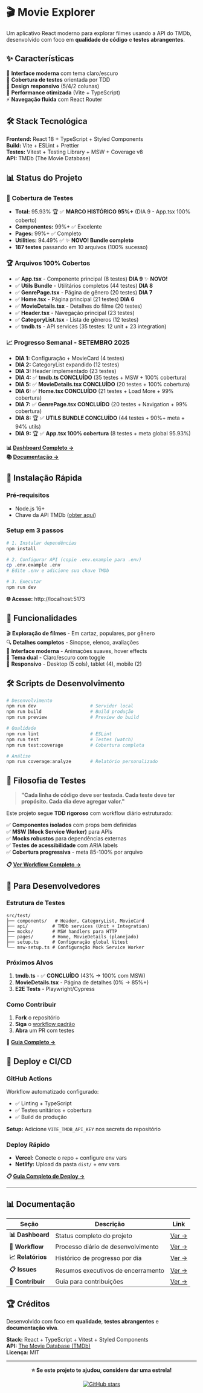 # 🎬 Movie Explorer

Um aplicativo React moderno para explorar filmes usando a API do TMDb, desenvolvido com foco em **qualidade de código** e **testes abrangentes**.

## ✨ Características

🎯 **Interface moderna** com tema claro/escuro  
🧪 **Cobertura de testes** orientada por TDD  
📱 **Design responsivo** (5/4/2 colunas)  
🚀 **Performance otimizada** (Vite + TypeScript)  
⚡ **Navegação fluida** com React Router

## 🛠️ Stack Tecnológica

**Frontend:** React 18 + TypeScript + Styled Components  
**Build:** Vite + ESLint + Prettier  
**Testes:** Vitest + Testing Library + MSW + Coverage v8  
**API:** TMDb (The Movie Database)

## 📊 Status do Projeto

### 🧪 **Cobertura de Testes**

- **Total:** 95.93% 🏆 ✅ **MARCO HISTÓRICO 95%+** (DIA 9 - App.tsx 100% coberto)
- **Componentes:** 99%+ ✅ Excelente
- **Pages:** 99%+ ✅ Completo
- **Utilities:** 94.49% ✅ ✨ **NOVO! Bundle completo**
- **187 testes** passando em 10 arquivos (100% sucesso)

### 🏆 **Arquivos 100% Cobertos**

- ✅ **App.tsx** - Componente principal (8 testes) **DIA 9** ✨ **NOVO!**
- ✅ **Utils Bundle** - Utilitários completos (44 testes) **DIA 8**
- ✅ **GenrePage.tsx** - Página de gênero (20 testes) **DIA 7**
- ✅ **Home.tsx** - Página principal (21 testes) **DIA 6**
- ✅ **MovieDetails.tsx** - Detalhes do filme (20 testes)
- ✅ **Header.tsx** - Navegação principal (23 testes)
- ✅ **CategoryList.tsx** - Lista de gêneros (12 testes)
- ✅ **tmdb.ts** - API services (35 testes: 12 unit + 23 integration)

### 📈 **Progresso Semanal - SETEMBRO 2025**

- **DIA 1:** Configuração + MovieCard (4 testes)
- **DIA 2:** CategoryList expandido (12 testes)
- **DIA 3:** Header implementado (23 testes)
- **DIA 4:** ✅ **tmdb.ts CONCLUÍDO** (35 testes + MSW + 100% cobertura)
- **DIA 5:** ✅ **MovieDetails.tsx CONCLUÍDO** (20 testes + 100% cobertura)
- **DIA 6:** ✅ **Home.tsx CONCLUÍDO** (21 testes + Load More + 99% cobertura)
- **DIA 7:** ✅ **GenrePage.tsx CONCLUÍDO** (20 testes + Navigation + 99% cobertura)
- **DIA 8:** 🏆 ✅ **UTILS BUNDLE CONCLUÍDO** (44 testes + 90%+ meta + 94% utils)
- **DIA 9:** 🏆 ✅ **App.tsx 100% cobertura** (8 testes + meta global 95.93%)

**📊 [Dashboard Completo →](docs/dashboard/STATUS_DASHBOARD.md)**  
**📚 [Documentação →](docs/)**

## 🚀 Instalação Rápida

### **Pré-requisitos**

- Node.js 16+
- Chave da API TMDb ([obter aqui](https://www.themoviedb.org/))

### **Setup em 3 passos**

```bash
# 1. Instalar dependências
npm install

# 2. Configurar API (copie .env.example para .env)
cp .env.example .env
# Edite .env e adicione sua chave TMDb

# 3. Executar
npm run dev
```

**🌐 Acesse:** http://localhost:5173

## 📱 Funcionalidades

🎬 **Exploração de filmes** - Em cartaz, populares, por gênero  
🔍 **Detalhes completos** - Sinopse, elenco, avaliações  
🎨 **Interface moderna** - Animações suaves, hover effects  
🌙 **Tema dual** - Claro/escuro com toggle  
📱 **Responsivo** - Desktop (5 cols), tablet (4), mobile (2)

## 🛠️ Scripts de Desenvolvimento

```bash
# Desenvolvimento
npm run dev                    # Servidor local
npm run build                  # Build produção
npm run preview                # Preview do build

# Qualidade
npm run lint                   # ESLint
npm run test                   # Testes (watch)
npm run test:coverage          # Cobertura completa

# Análise
npm run coverage:analyze       # Relatório personalizado
```

## 🧪 Filosofia de Testes

> **"Cada linha de código deve ser testada. Cada teste deve ter propósito. Cada dia deve agregar valor."**

Este projeto segue **TDD rigoroso** com workflow diário estruturado:

✅ **Componentes isolados** com props bem definidas  
✅ **MSW (Mock Service Worker)** para APIs  
✅ **Mocks robustos** para dependências externas  
✅ **Testes de acessibilidade** com ARIA labels  
✅ **Cobertura progressiva** - meta 85-100% por arquivo

**📋 [Ver Workflow Completo →](docs/workflow/DAILY_WORKFLOW_STANDARD.md)**

## 🎯 Para Desenvolvedores

### **Estrutura de Testes**

```
src/test/
├── components/   # Header, CategoryList, MovieCard
├── api/         # TMDb services (Unit + Integration)
├── mocks/       # MSW handlers para HTTP
├── pages/       # Home, MovieDetails (planejado)
├── setup.ts     # Configuração global Vitest
└── msw-setup.ts # Configuração Mock Service Worker
```

### **Próximos Alvos**

1. **tmdb.ts** - ✅ **CONCLUÍDO** (43% → 100% com MSW)
2. **MovieDetails.tsx** - Página de detalhes (0% → 85%+)
3. **E2E Tests** - Playwright/Cypress

### **Como Contribuir**

1. **Fork** o repositório
2. **Siga** o [workflow padrão](docs/workflow/DAILY_WORKFLOW_STANDARD.md)
3. **Abra** um PR com testes

**📖 [Guia Completo →](CONTRIBUTING.md)**

## 🚀 Deploy e CI/CD

### **GitHub Actions**

Workflow automatizado configurado:

- ✅ Linting + TypeScript
- ✅ Testes unitários + cobertura
- ✅ Build de produção

**Setup:** Adicione `VITE_TMDB_API_KEY` nos secrets do repositório

### **Deploy Rápido**

- **Vercel:** Conecte o repo + configure env vars
- **Netlify:** Upload da pasta `dist/` + env vars

**📋 [Guia Completo de Deploy →](docs/)**

---

## 📊 Documentação

| Seção             | Descrição                          | Link                                              |
| ----------------- | ---------------------------------- | ------------------------------------------------- |
| **📊 Dashboard**  | Status completo do projeto         | [Ver →](docs/dashboard/STATUS_DASHBOARD.md)       |
| **🔄 Workflow**   | Processo diário de desenvolvimento | [Ver →](docs/workflow/DAILY_WORKFLOW_STANDARD.md) |
| **📈 Relatórios** | Histórico de progresso por dia     | [Ver →](docs/reports/)                            |
| **📋 Issues**     | Resumos executivos de encerramento | [Ver →](docs/reports/daily/issue/)                |
| **🤝 Contribuir** | Guia para contribuições            | [Ver →](CONTRIBUTING.md)                          |

## 🏆 Créditos

Desenvolvido com foco em **qualidade**, **testes abrangentes** e **documentação viva**.

**Stack:** React + TypeScript + Vitest + Styled Components  
**API:** [The Movie Database (TMDb)](https://www.themoviedb.org/)  
**Licença:** MIT

---

<div align="center">

**⭐ Se este projeto te ajudou, considere dar uma estrela!**

[![GitHub stars](https://img.shields.io/github/stars/username/movie-explorer?style=social)](https://github.com/username/movie-explorer)

</div>
